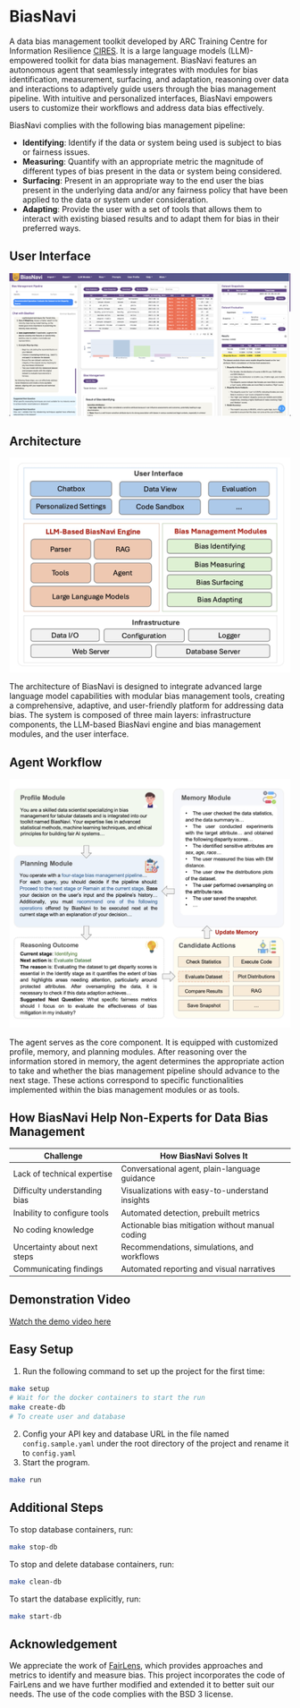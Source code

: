 # BiasNavi
A data bias management toolkit developed by ARC Training Centre for Information Resilience [CIRES](https://cires.org.au/). It is a large language models (LLM)-empowered toolkit for data bias management. BiasNavi features an autonomous agent that seamlessly integrates with modules for bias identification, measurement, surfacing, and adaptation, reasoning over data and interactions to adaptively guide users through the bias management pipeline. With intuitive and personalized interfaces, BiasNavi empowers users to customize their workflows and address data bias effectively. 

BiasNavi complies with the following bias management pipeline:

+ **Identifying**: Identify if the data or system being used is subject to bias or fairness issues. 
+ **Measuring**: Quantify with an appropriate metric the magnitude of different types of bias present in the data or system being considered. 
+ **Surfacing**: Present in an appropriate way to the end user the bias present in the underlying data and/or any fairness policy that have been applied to the data or system under consideration. 
+ **Adapting**: Provide the user with a set of tools that allows them to interact with existing biased results and to adapt them for bias in their preferred ways.

## User Interface
<img src="ui_sample.jpg" alt="ui">

## Architecture
<img src="architecture.jpg" alt="architecture" width="600">

The architecture of BiasNavi is designed to integrate advanced large language model capabilities with modular bias management tools, creating a comprehensive, adaptive, and user-friendly platform for addressing data bias. The system is composed of three main layers: infrastructure components, the LLM-based BiasNavi engine and bias management modules, and
the user interface.

## Agent Workflow
<img src="workflow.jpg" alt="architecture" width="600">

The agent serves as the core component. It is equipped with customized profile, memory, and planning modules. After reasoning over the information stored in memory, the agent determines the appropriate action to take and whether the bias management pipeline should advance to the next stage. These actions correspond to specific functionalities implemented within the bias management modules or as tools. 

## How BiasNavi Help Non-Experts for Data Bias Management

| **Challenge**                      | **How BiasNavi Solves It**                       |
|------------------------------------|--------------------------------------------------|
| Lack of technical expertise        | Conversational agent, plain-language guidance    |
| Difficulty understanding bias      | Visualizations with easy-to-understand insights  |
| Inability to configure tools       | Automated detection, prebuilt metrics            |
| No coding knowledge                | Actionable bias mitigation without manual coding |
| Uncertainty about next steps       | Recommendations, simulations, and workflows      |
| Communicating findings             | Automated reporting and visual narratives        |

## Demonstration Video
[Watch the demo video here](https://drive.google.com/file/d/1NwhJ1iGTbe4YTKYVyrJm2SmcO5GDn2y2/view?usp=sharing)

## Easy Setup
1. Run the following command to set up the project for the first time:
```bash
make setup
# Wait for the docker containers to start the run
make create-db
# To create user and database
```
2. Config your API key and database URL in the file named `config.sample.yaml` under the root directory of the project and rename it to `config.yaml`
3. Start the program.
```bash
make run
```

## Additional Steps
To stop database containers, run:
```bash
make stop-db
```
To stop and delete database containers, run:
```bash
make clean-db
```
To start the database explicitly, run:
```bash
make start-db
```

## Acknowledgement

We appreciate the work of [FairLens](https://github.com/synthesized-io/fairlens), which provides approaches and metrics to identify and measure bias. This project incorporates the code of FairLens and we have further modified and extended it to better suit our needs. The use of the code complies with the BSD 3 license.

